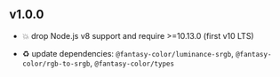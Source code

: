 ## v1.0.0

* 💥 drop Node.js v8 support and require >=10.13.0 (first v10 LTS)

* ♻️ update dependencies: `@fantasy-color/luminance-srgb`, `@fantasy-color/rgb-to-srgb`, `@fantasy-color/types`
